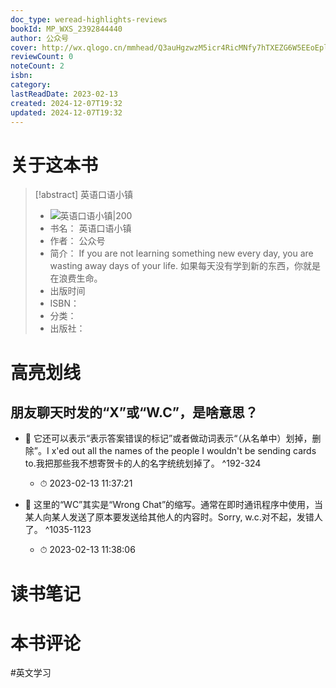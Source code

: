 ```yaml
---
doc_type: weread-highlights-reviews
bookId: MP_WXS_2392844440
author: 公众号
cover: http://wx.qlogo.cn/mmhead/Q3auHgzwzM5icr4RicMNfy7hTXEZG6W5EEoEplmtt5eBIecia62ZNhibsA/0
reviewCount: 0
noteCount: 2
isbn: 
category: 
lastReadDate: 2023-02-13
created: 2024-12-07T19:32
updated: 2024-12-07T19:32
---
```

# 关于这本书
> [!abstract] 英语口语小镇
> - ![ 英语口语小镇|200](http://wx.qlogo.cn/mmhead/Q3auHgzwzM5icr4RicMNfy7hTXEZG6W5EEoEplmtt5eBIecia62ZNhibsA/0)
> - 书名： 英语口语小镇
> - 作者： 公众号
> - 简介： If you are not learning something new every day, you are wasting away days of your life. 如果每天没有学到新的东西，你就是在浪费生命。
> - 出版时间 
> - ISBN： 
> - 分类： 
> - 出版社： 

# 高亮划线

## 朋友聊天时发的“X”或“W.C”，是啥意思？


- 📌 它还可以表示“表示答案错误的标记”或者做动词表示“（从名单中）划掉，删除”。I x'ed out all the names of the people I wouldn't be sending cards to.我把那些我不想寄贺卡的人的名字统统划掉了。 ^192-324
    - ⏱ 2023-02-13 11:37:21 

- 📌 这里的“WC”其实是“Wrong Chat”的缩写。通常在即时通讯程序中使用，当某人向某人发送了原本要发送给其他人的内容时。Sorry, w.c.对不起，发错人了。 ^1035-1123
    - ⏱ 2023-02-13 11:38:06 
# 读书笔记

# 本书评论
#英文学习 